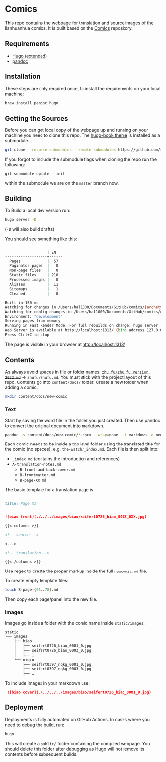# Comics

This repo contains the webpage for translation and source images of the lianhuanhua comics.
It is built based on the [Comics](https://github.com/readchina/comics/tree/main) repository.

## Requirements

- [Hugo (extended)](https://gohugo.io)
- [pandoc](https://pandoc.org)

## Installation

These steps are only required once, to install the requirements on your local machine:

```bash
brew install pandoc hugo
```

## Getting the Sources

Before you can get local copy of the webpage up and running on your machine you need to clone this repo. The [hugo-book theme](https://github.com/alex-shpak/hugo-book) is installed as a submodule.

```bash
git clone --recurse-submodules --remote-submodules https://github.com/readchina/comics.git
```

If you forgot to include the submodule flags when cloning the repo run the following:

```
git submodule update --init
```

within the submodule we are on the `master` branch now.

## Building

To Build a local dev version run:

```bash
hugo server -D  
```

(`-D` will also build drafts)

You should see something like this:

```bash

                   | EN   
-------------------+------
  Pages            |  57  
  Paginator pages  |   0  
  Non-page files   |   0  
  Static files     | 218  
  Processed images |   0  
  Aliases          |  11  
  Sitemaps         |   1  
  Cleaned          |   0  

Built in 150 ms
Watching for changes in /Users/hal1000/Documents/GitHub/comics/{archetypes,content,static,themes}
Watching for config changes in /Users/hal1000/Documents/GitHub/comics/config.toml
Environment: "development"
Serving pages from memory
Running in Fast Render Mode. For full rebuilds on change: hugo server --disableFastRender
Web Server is available at http://localhost:1313/ (bind address 127.0.0.1)
Press Ctrl+C to stop
```

The page is visible in your browser at [http://localhost:1313/](http://localhost:1313/)

## Contents

As always avoid spaces in file or folder names: ~~`zhu fu/zhu fu Version 2022.md`~~ -> `zhufu/zhufu.md`. You must stick with the project layout of this repo. Contents go into `content/docs/` folder. Create a new folder when adding a comic.

```bash
mkdir content/docs/new-comic
```

### Text

Start by saving the word file in the folder you just created. Then use pandoc to convert the original document into markdown.

```bash
pandoc -s content/docs/new-comic/*.docx --wrap=none  -t markdown -o new-comic/new-comic.md
```

Each comic needs to be inside a top level folder using the translated title for the comic (no spaces), e.g. `the-watch/_index.md`.
Each file is then split into:
- `_index.md` (contains the introduction and references)
- `A-translation-notes.md`
  - `B-front-and-back-cover.md`
  - `B-frontmatter.md`
  - `B-page-XX.md`

The basic template for a translation page is

```md
---
title: Page XX
---

![biao front](./../../images/biao/seifert0726_biao_00ZZ_0XX.jpg)

{{< columns >}}

<!-- source -->

<--->

<!-- translation -->

{{< /columns >}}
```

Use regex to create the proper markup inside the full `newcomic.md` file.

To create empty template files:

```bash
touch B-page-{01..78}.md     
```

Then copy each page/panel into the new file.


### Images

Images go inside a folder with the comic name inside `static/images`:

```bash
static
└── images
    ├── biao
    │   ├── seifert0726_biao_0001_0.jpg
    │   ├── seifert0726_biao_0003_0.jpg
    │   ├── …
    └── niqiu
        ├── seifert0397_nqkg_0001_0.jpg
        ├── seifert0397_nqkg_0003_0.jpg
        ├── …
```

To include images in your markdown use:

```md
 ![biao cover](./../../../images/biao/seifert0726_biao_0001_0.jpg)
```

## Deployment

Deployments is fully automated on GitHub Actions. In cases where you need to debug the build, run:

```bash
hugo
```

This will create a `public/` folder containing the compiled webpage. You should delete this folder after debugging as Hugo will not remove its contents before subsequent builds.
